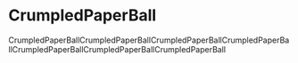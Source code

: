 # CrumpledPaperBall
CrumpledPaperBallCrumpledPaperBallCrumpledPaperBallCrumpledPaperBallCrumpledPaperBallCrumpledPaperBallCrumpledPaperBall
